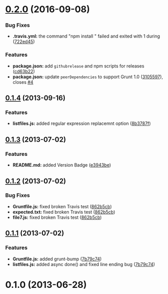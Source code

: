 <a name="0.2.0"></a>
# [0.2.0](https://github.com/psyrendust/grunt-listfiles/compare/v0.1.4...v0.2.0) (2016-09-08)


### Bug Fixes

* **.travis.yml:** the command "npm install " failed and exited with 1 during ([722ed45](https://github.com/psyrendust/grunt-listfiles/commit/722ed45))


### Features

* **package.json:** add `githubrelease` and npm scripts for releases ([cd63b22](https://github.com/psyrendust/grunt-listfiles/commit/cd63b22))
* **package.json:** update `peerDependencies` to support Grunt 1.0 ([3105597](https://github.com/psyrendust/grunt-listfiles/commit/3105597)), closes [#4](https://github.com/psyrendust/grunt-listfiles/issues/4)



<a name="0.1.4"></a>
## [0.1.4](https://github.com/psyrendust/grunt-listfiles/compare/v0.1.4...v0.1.3) (2013-09-16)


### Features

* **listfiles.js:** added regular expression replacemnt option ([8b3787f](https://github.com/psyrendust/grunt-listfiles/commit/8b3787f))



<a name="0.1.3"></a>
## [0.1.3](https://github.com/psyrendust/grunt-listfiles/compare/v0.1.3...v0.1.2) (2013-07-02)


### Features

* **README.md:** added Version Badge ([e3943be](https://github.com/psyrendust/grunt-listfiles/commit/e3943be))



<a name="0.1.2"></a>
## [0.1.2](https://github.com/psyrendust/grunt-listfiles/compare/v0.1.2...v0.1.1) (2013-07-02)


### Bug Fixes

* **Gruntfile.js:** fixed broken Travis test ([862b5cb](https://github.com/psyrendust/grunt-listfiles/commit/862b5cb))
* **expected.txt:** fixed broken Travis test ([862b5cb](https://github.com/psyrendust/grunt-listfiles/commit/862b5cb))
* **file7.js:** fixed broken Travis test ([862b5cb](https://github.com/psyrendust/grunt-listfiles/commit/862b5cb))



<a name="0.1.1"></a>
## [0.1.1](https://github.com/psyrendust/grunt-listfiles/compare/v0.1.1...v0.1.0) (2013-07-02)


### Features

* **Gruntfile.js:** added grunt-bump ([7b79c74](https://github.com/psyrendust/grunt-listfiles/commit/7b79c74))
* **listfiles.js:** added async done() and fixed line ending bug ([7b79c74](https://github.com/psyrendust/grunt-listfiles/commit/7b79c74))



<a name="0.1.0"></a>
# 0.1.0 (2013-06-28)



